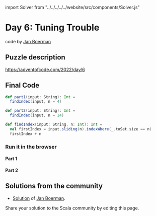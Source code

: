 import Solver from "../../../../../website/src/components/Solver.js"

# Day 6: Tuning Trouble
code by [Jan Boerman](https://twitter.com/JanBoerman95)

## Puzzle description

https://adventofcode.com/2022/day/6

## Final Code
```scala
def part1(input: String): Int =
  findIndex(input, n = 4)

def part2(input: String): Int =
  findIndex(input, n = 14)

def findIndex(input: String, n: Int): Int =
  val firstIndex = input.sliding(n).indexWhere(_.toSet.size == n)
  firstIndex + n
```

### Run it in the browser

#### Part 1

<Solver puzzle="day06-part1" year="2022"/>

#### Part 2

<Solver puzzle="day06-part2" year="2022"/>

## Solutions from the community

- [Solution](https://github.com/Jannyboy11/AdventOfCode2022/blob/master/src/main/scala/day06/Day06.scala) of [Jan Boerman](https://twitter.com/JanBoerman95).

Share your solution to the Scala community by editing this page.

